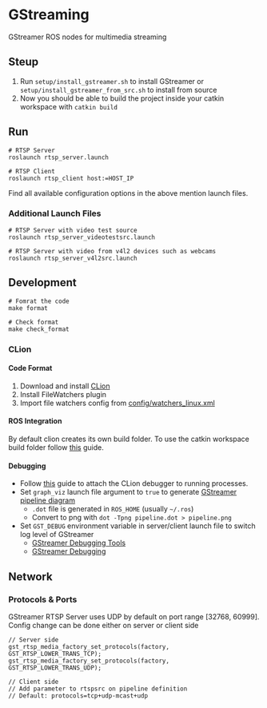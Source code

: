 # GStreaming

GStreamer ROS nodes for multimedia streaming

## Steup

1. Run `setup/install_gstreamer.sh` to install GStreamer or `setup/install_gstreamer_from_src.sh` to install from source
1. Now you should be able to build the project inside your catkin workspace with `catkin build`

## Run

```shell
# RTSP Server
roslaunch rtsp_server.launch

# RTSP Client
roslaunch rtsp_client host:=HOST_IP
```

Find all available configuration options in the above mention launch files.

### Additional Launch Files

```shell
# RTSP Server with video test source
roslaunch rtsp_server_videotestsrc.launch

# RTSP Server with video from v4l2 devices such as webcams
roslaunch rtsp_server_v4l2src.launch
```

## Development

```shell
# Fomrat the code
make format

# Check format
make check_format
```

### CLion

#### Code Format

1. Download and install [CLion](https://www.jetbrains.com/clion/)
1. Install FileWatchers plugin
1. Import file watchers config from [config/watchers_linux.xml](config/watchers_linux.xml)

#### ROS Integration

By default clion creates its own build folder. To use the catkin workspace build folder follow [this](https://www.jetbrains.com/help/clion/ros-setup-tutorial.html#set-build-paths) guide.

#### Debugging

* Follow [this](https://www.jetbrains.com/help/clion/attaching-to-local-process.html) guide to attach the CLion debugger to running processes.
* Set `graph_viz` launch file argument to `true` to generate [GStreamer pipeline diagram](https://developer.ridgerun.com/wiki/index.php/How_to_generate_a_Gstreamer_pipeline_diagram_%28graph%29)
  * `.dot` file is generated in `ROS_HOME` (usually `~/.ros`)
  * Convert to png with `dot -Tpng pipeline.dot > pipeline.png`
* Set `GST_DEBUG` environment variable in server/client launch file to switch log level of GStreamer
  * [GStreamer Debugging Tools](https://gstreamer.freedesktop.org/documentation/tutorials/basic/debugging-tools.html?gi-language=c)
  * [GStreamer Debugging](https://developer.ridgerun.com/wiki/index.php?title=GStreamer_Debugging)

## Network

### Protocols & Ports

GStreamer RTSP Server uses UDP by default on port range [32768, 60999]. Config change can be done either on server or client side

```shell
// Server side
gst_rtsp_media_factory_set_protocols(factory, GST_RTSP_LOWER_TRANS_TCP);
gst_rtsp_media_factory_set_protocols(factory, GST_RTSP_LOWER_TRANS_UDP);

// Client side
// Add parameter to rtspsrc on pipeline definition
// Default: protocols=tcp+udp-mcast+udp
```
